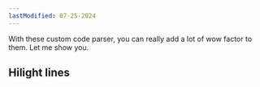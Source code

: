 ```yaml
---
lastModified: 07-25-2024
---
```


With these custom code parser, you can really add a lot of wow factor to them. Let me show you.

## Hilight lines

